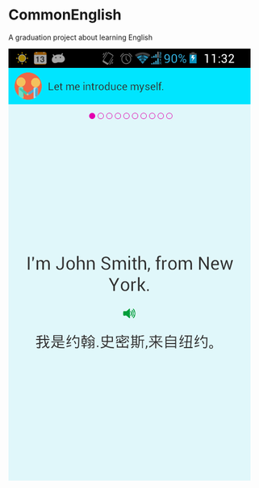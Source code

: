 # CommonEnglish
A graduation project about learning English

![](http://github.com/SpiritMan/CommonEnglish/raw/master/ui.png)